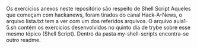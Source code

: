 Os exercicios anexos neste repositório são respeito de Shell Script
Aqueles que começam com hackanews, foram tirados do canal Hack-A-News,
o arquivo lista.txt tem a ver com um dos referidos arquivos.
O arquivo aula1-5.sh contém os exercicios desenvolvidos no quinto dia de trybe
sobre esse mesmo tópico (Shell Script).
Dentro da pasta my-shell-scripts encontra-se outro readme.
